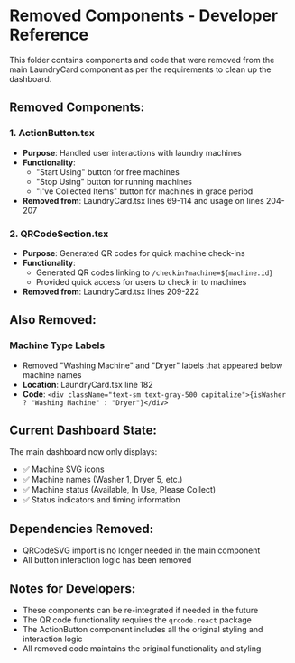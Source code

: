 # Removed Components - Developer Reference

This folder contains components and code that were removed from the main LaundryCard component as per the requirements to clean up the dashboard.

## Removed Components:

### 1. ActionButton.tsx
- **Purpose**: Handled user interactions with laundry machines
- **Functionality**: 
  - "Start Using" button for free machines
  - "Stop Using" button for running machines  
  - "I've Collected Items" button for machines in grace period
- **Removed from**: LaundryCard.tsx lines 69-114 and usage on lines 204-207

### 2. QRCodeSection.tsx
- **Purpose**: Generated QR codes for quick machine check-ins
- **Functionality**:
  - Generated QR codes linking to `/checkin?machine=${machine.id}`
  - Provided quick access for users to check in to machines
- **Removed from**: LaundryCard.tsx lines 209-222

## Also Removed:

### Machine Type Labels
- Removed "Washing Machine" and "Dryer" labels that appeared below machine names
- **Location**: LaundryCard.tsx line 182
- **Code**: `<div className="text-sm text-gray-500 capitalize">{isWasher ? "Washing Machine" : "Dryer"}</div>`

## Current Dashboard State:

The main dashboard now only displays:
- ✅ Machine SVG icons
- ✅ Machine names (Washer 1, Dryer 5, etc.)
- ✅ Machine status (Available, In Use, Please Collect)
- ✅ Status indicators and timing information

## Dependencies Removed:
- QRCodeSVG import is no longer needed in the main component
- All button interaction logic has been removed

## Notes for Developers:
- These components can be re-integrated if needed in the future
- The QR code functionality requires the `qrcode.react` package
- The ActionButton component includes all the original styling and interaction logic
- All removed code maintains the original functionality and styling
